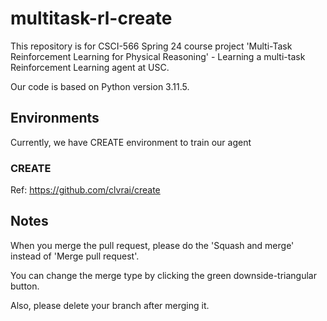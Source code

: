 # multitask-rl-create

This repository is for CSCI-566 Spring 24 course project 'Multi-Task Reinforcement Learning for Physical Reasoning' - Learning a multi-task Reinforcement Learning agent at USC.

Our code is based on Python version 3.11.5.

## Environments

Currently, we have CREATE environment to train our agent 

### CREATE

Ref: https://github.com/clvrai/create

## Notes

When you merge the pull request, please do the 'Squash and merge' instead of 'Merge pull request'.

You can change the merge type by clicking the green downside-triangular button.

Also, please delete your branch after merging it.

